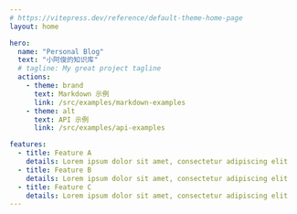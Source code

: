 ```yaml
---
# https://vitepress.dev/reference/default-theme-home-page
layout: home

hero:
  name: "Personal Blog"
  text: "小阿俊的知识库"
  # tagline: My great project tagline
  actions:
    - theme: brand
      text: Markdown 示例
      link: /src/examples/markdown-examples
    - theme: alt
      text: API 示例
      link: /src/examples/api-examples

features:
  - title: Feature A
    details: Lorem ipsum dolor sit amet, consectetur adipiscing elit
  - title: Feature B
    details: Lorem ipsum dolor sit amet, consectetur adipiscing elit
  - title: Feature C
    details: Lorem ipsum dolor sit amet, consectetur adipiscing elit
---
```


